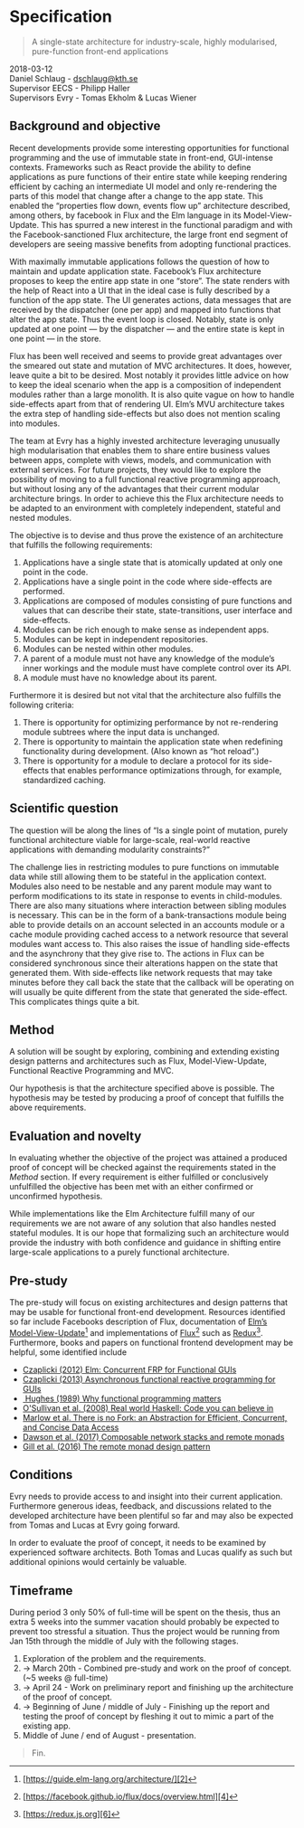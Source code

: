 # Specification

> A single-state architecture for industry-scale, highly modularised, pure-function front-end applications

2018-03-12  
Daniel Schlaug - dschlaug@kth.se  
Supervisor EECS - Philipp Haller  
Supervisors Evry - Tomas Ekholm & Lucas Wiener

## Background and objective

Recent developments provide some interesting opportunities for functional programming and the use of immutable state in front-end, GUI-intense contexts. Frameworks such as React provide the ability to define applications as pure functions of their entire state while keeping rendering efficient by caching an intermediate UI model and only re-rendering the parts of this model that change after a change to the app state. This enabled the “properties flow down, events flow up” architecture described, among others, by facebook in Flux and the Elm language in its Model-View-Update. This has spurred a new interest in the functional paradigm and with the Facebook-sanctioned Flux architecture, the large front end segment of developers are seeing massive benefits from adopting functional practices. 

With maximally immutable applications follows the question of how to maintain and update application state. Facebook’s Flux architecture proposes to keep the entire app state in one “store”. The state renders with the help of React into a UI that in the ideal case is fully described by a function of the app state. The UI generates actions, data messages that are received by the dispatcher (one per app) and mapped into functions that alter the app state. Thus the event loop is closed. Notably, state is only updated at one point — by the dispatcher — and the entire state is kept in one point — in the store. 

Flux has been well received and seems to provide great advantages over the smeared out state and mutation of MVC architectures. It does, however, leave quite a bit to be desired. Most notably it provides little advice on how to keep the ideal scenario when the app is a composition of independent modules rather than a large monolith. It is also quite vague on how to handle side-effects apart from that of rendering UI. Elm’s MVU architecture takes the extra step of handling side-effects but also does not mention scaling into modules.

The team at Evry has a highly invested architecture leveraging unusually high modularisation that enables them to share entire business values between apps, complete with views, models, and communication with external services. For future projects, they would like to explore the possibility of moving to a full functional reactive programming approach, but without losing any of the advantages that their current modular architecture brings. In order to achieve this the Flux architecture needs to be adapted to an environment with completely independent, stateful and nested modules.

The objective is to devise and thus prove the existence of an architecture that fulfills the following requirements:

1. Applications have a single state that is atomically updated at only one point in the code.
2. Applications have a single point in the code where side-effects are performed.
3. Applications are composed of modules consisting of pure functions and values that can describe their state, state-transitions, user interface and side-effects.
4. Modules can be rich enough to make sense as independent apps.
5. Modules can be kept in independent repositories.
6. Modules can be nested within other modules.
7. A parent of a module must not have any knowledge of the module’s inner workings and the module must have complete control over its API.
8. A module must have no knowledge about its parent.

Furthermore it is desired but not vital that the architecture also fulfills the following criteria:

1. There is opportunity for optimizing performance by not re-rendering module subtrees where the input data is unchanged.
2. There is opportunity to maintain the application state when redefining functionality during development. (Also known as “hot reload”.)
3. There is opportunity for a module to declare a protocol for its side-effects that enables performance optimizations through, for example, standardized caching.

## Scientific question

The question will be along the lines of “Is a single point of mutation, purely functional architecture viable for large-scale, real-world reactive applications with demanding modularity constraints?”

The challenge lies in restricting modules to pure functions on immutable data while still allowing them to be stateful in the application context. Modules also need to be nestable and any parent module may want to perform modifications to its state in response to events in child-modules. There are also many situations where interaction between sibling modules is necessary. This can be in the form of a bank-transactions module being able to provide details on an account selected in an accounts module or a cache module providing cached access to a network resource that several modules want access to.  This also raises the issue of handling side-effects and the asynchrony that they give rise to. The actions in Flux can be considered synchronous since their alterations happen on the state that generated them. With side-effects like network requests that may take minutes before they call back the state that the callback will be operating on will usually be quite different from the state that generated the side-effect. This complicates things quite a bit.

## Method

A solution will be sought by exploring, combining and extending existing design patterns and architectures such as Flux, Model-View-Update, Functional Reactive Programming and MVC.

Our hypothesis is that the architecture specified above is possible. The hypothesis may be tested by producing a proof of concept that fulfills the above requirements.

## Evaluation and novelty

In evaluating whether the objective of the project was attained a produced proof of concept will be checked against the requirements stated in the _Method_ section. If every requirement is either fulfilled or conclusively unfulfilled the objective has been met with an either confirmed or unconfirmed hypothesis.

While implementations like the Elm Architecture fulfill many of our requirements we are not aware of any solution that also handles nested stateful modules. It is our hope that formalizing such an architecture would provide the industry with both confidence and guidance in shifting entire large-scale applications to a purely functional architecture.

## Pre-study

The pre-study will focus on existing architectures and design patterns that may be usable for functional front-end development. Resources identified so far include Facebooks description of Flux, documentation of [Elm’s Model-View-Update][1][^1] and implementations of [Flux][3][^2] such as [Redux][5][^3]. Furthermore, books and papers on functional frontend development may be helpful, some identified include 

* [Czaplicki (2012) Elm: Concurrent FRP for Functional GUIs]()
* [Czaplicki (2013) Asynchronous functional reactive programming for GUIs]()
* [ Hughes (1989) Why functional programming matters]()
* [O'Sullivan et al. (2008) Real world Haskell: Code you can believe in]()
* [Marlow et al. There is no Fork: an Abstraction for Efficient, Concurrent, and Concise Data Access]()
* [Dawson et al. (2017) Composable network stacks and remote monads]()
* [Gill et al. (2016) The remote monad design pattern]()

## Conditions

Evry needs to provide access to and insight into their current application. Furthermore generous ideas, feedback, and discussions related to the developed architecture have been plentiful so far and may also be expected from Tomas and Lucas at Evry going forward.

In order to evaluate the proof of concept, it needs to be examined by experienced software architects. Both Tomas and Lucas qualify as such but additional opinions would certainly be valuable.

## Timeframe

During period 3 only 50% of full-time will be spent on the thesis, thus an extra 5 weeks into the summer vacation should probably be expected to prevent too stressful a situation. Thus the project would be running from Jan 15th through the middle of July with the following stages.

1. Exploration of the problem and the requirements.
2. -\> March 20th - Combined pre-study and work on the proof of concept. (\~5 weeks @ full-time)
3. -\> April 24 - Work on preliminary report and finishing up the architecture of the proof of concept.
4. -\> Beginning of June / middle of July  - Finishing up the report and testing the proof of concept by fleshing it out to mimic a part of the existing app.
4. Middle of June / end of August - presentation.

> Fin.

[^1]:	[https://guide.elm-lang.org/architecture/][2]

[^2]:	[https://facebook.github.io/flux/docs/overview.html][4]

[^3]:	[https://redux.js.org][6]

[1]:	https://guide.elm-lang.org/architecture/
[2]:	https://guide.elm-lang.org/architecture/
[3]:	https://facebook.github.io/flux/docs/overview.html
[4]:	https://facebook.github.io/flux/docs/overview.html
[5]:	https://redux.js.org
[6]:	https://redux.js.org
